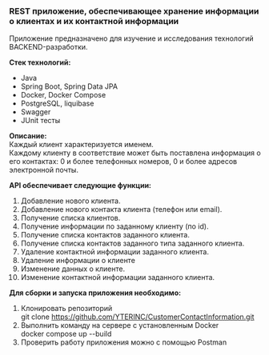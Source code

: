 <h3>REST приложение, обеспечивающее хранение информации о клиентах и их контактной информации </h3>

Приложение предназначено для изучение и исследования технологий BACKEND-разработки.

<b>Стек технологий: </b>
- Java 
- Spring Boot, Spring Data JPA
- Docker, Docker Compose
- PostgreSQL, liquibase
- Swagger
- JUnit тесты

<b>Описание:</b>
<br>
Каждый клиент характеризуется именем. <br>
Каждому клиенту в соответствие может быть поставлена информация о его контактах: 0 и более телефонных номеров, 0 и более адресов электронной почты.

<b>API обеспечивает следующие функции:</b> <br>
1. Добавление нового клиента.
2. Добавление нового контакта клиента (телефон или email).
3. Получение списка клиентов.
4. Получение информации по заданному клиенту (по id).
5. Получение списка контактов заданного клиента.
6. Получение списка контактов заданного типа заданного клиента.
7. Удаление контактной информации заданного клиента.
8. Удаление информации о клиенте
9. Изменение данных о клиенте.
10. Изменение контактной информации заданного клиента.

<b>Для сборки и запуска приложения необходимо:</b> <br>
1. Клонировать репозиторий<br>
   git clone https://github.com/YTERINC/CustomerContactInformation.git
2. Выполнить команду на сервере с установленным Docker<br>
   docker compose up --build
3. Проверить работу приложения можно с помощью Postman
